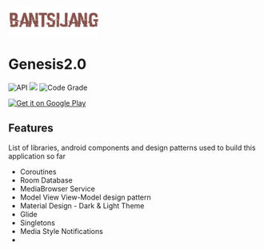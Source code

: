 <img src="https://raw.githubusercontent.com/LebogangBantsijang/KxGenesis/master/profile-image.png" height="56">

# Genesis2.0
![API](https://img.shields.io/badge/Android-21+-yellow.svg) ![](https://www.code-inspector.com/project/18229/status/svg) ![Code Grade](https://www.code-inspector.com/project/18229/score/svg)

<a href='https://play.google.com/store/apps/details?id=com.lebogang.kxgenesis&pcampaignid=pcampaignidMKT-Other-global-all-co-prtnr-py-PartBadge-Mar2515-1'><img height="96" alt='Get it on Google Play' src='https://play.google.com/intl/en_us/badges/static/images/badges/en_badge_web_generic.png'/></a>

## Features
List of libraries, android components and design patterns used to build this application so far
* Coroutines
* Room Database
* MediaBrowser Service
* Model View View-Model design pattern
* Material Design - Dark & Light Theme
* Glide
* Singletons
* Media Style Notifications
* 
